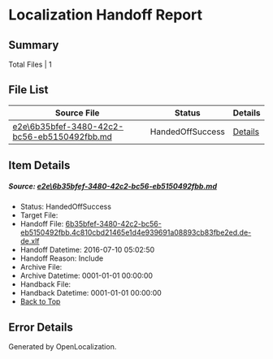 # <a name='report-top'></a> Localization Handoff Report

## Summary
 Total Files | 1

## File List
 Source File | Status | Details 
 ----------- | ------ | ------- 
 [e2e\6b35bfef-3480-42c2-bc56-eb5150492fbb.md](https://github.com/OpenLocalizationTestOrg/oltest/blob/330162f99d5a342281b147499018390c857d6856/e2e/6b35bfef-3480-42c2-bc56-eb5150492fbb.md) | HandedOffSuccess | [Details](#a89b37731e71402a4b761992ab7505d6ecaa24471)

## Item Details
##### <a name='a89b37731e71402a4b761992ab7505d6ecaa24471'></a> Source: [e2e\6b35bfef-3480-42c2-bc56-eb5150492fbb.md](https://github.com/OpenLocalizationTestOrg/oltest/blob/330162f99d5a342281b147499018390c857d6856/e2e/6b35bfef-3480-42c2-bc56-eb5150492fbb.md)
* Status: HandedOffSuccess
* Target File: 
* Handoff File: [6b35bfef-3480-42c2-bc56-eb5150492fbb.4c810cbd21465e1d4e939691a08893cb83fbe2ed.de-de.xlf](https://github.com/OpenLocalizationTestOrg/olhandoff-e2e/blob/9388c6d742f8046a2f9a48f93923b3a8bc600146/ol-handoff/OpenLocalizationTestOrg/oltest-dede-fly/ci/ht/6b35bfef-3480-42c2-bc56-eb5150492fbb.4c810cbd21465e1d4e939691a08893cb83fbe2ed.de-de.xlf)
* Handoff Datetime: 2016-07-10 05:02:50
* Handoff Reason: Include
* Archive File: 
* Archive Datetime: 0001-01-01 00:00:00
* Handback File: 
* Handback Datetime: 0001-01-01 00:00:00
* [Back to Top](#report-top)


## Error Details

Generated by OpenLocalization.
